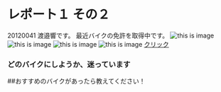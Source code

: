 # レポート１ その２

20120041 渡邉響です。
最近バイクの免許を取得中です。
![this is image](https://image.bikebros.co.jp/bike_img/1/15266/1_s.jpg)
![this is image](https://www.l-bike.com/lbcms/wp-content/uploads/2020/03/LB084_KAWASAKI_Ninja250_01.jpg)
![this is image](https://response.jp/imgs/thumb_h2/1352593.jpg)
![this is image](https://car.motor-fan.jp/images/articles/10008733/big_main10008733_20190319180216000000.JPG)
[クリック](https://www.google.com/imgres?imgurl=https%3A%2F%2Fmoto-be.com%2F%2Fwp-content%2Fuploads%2F2017%2F12%2Fimg810.jpg&imgrefurl=https%3A%2F%2Fmoto-be.com%2Fninja2540_2018&tbnid=nZ6ebsGl65YowM&vet=12ahUKEwil-Jn68rL0AhVHUvUHHdEhA5gQMygAegUIARCvAQ..i&docid=cTLNZ5mouEKcvM&w=960&h=640&q=ninja250%20%E7%B7%91&ved=2ahUKEwil-Jn68rL0AhVHUvUHHdEhA5gQMygAegUIARCvAQ) 


### どのバイクにしようか、迷っています
##おすすめのバイクがあったら教えてください！
